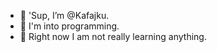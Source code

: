 - 👋 'Sup, I’m @Kafajku.
- 👀 I'm into programming.
- 🌱 Right now I am not really learning anything.

<!---
Kafajku/Kafajku is a ✨ special ✨ repository because its `README.md` (this file) appears on your GitHub profile.
You can click the Preview link to take a look at your changes.
--->
